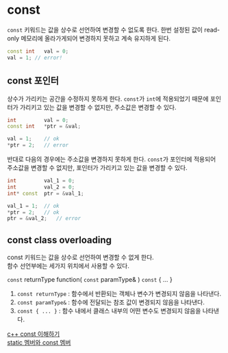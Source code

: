 # const

`const` 키워드는 값을 상수로 선언하여 변경할 수 없도록 한다. 한번 설정된 값이 read-only 메모리에 올라가게되어 변경하지 못하고 계속 유지하게 된다.

```cpp
const int	val = 0;
val = 1; // error!
```

## const 포인터

상수가 가리키는 공간을 수정하지 못하게 한다. `const`가 `int`에 적용되었기 때문에 포인터가 가리키고 있는 값을 변경할 수 없지만, 주소값은 변경할 수 있다.

```cpp
int			val = 0;
const int	*ptr = &val;

val = 1;	// ok
*ptr = 2;	// error
```

반대로 다음의 경우에는 주소값을 변경하지 못하게 한다. `const`가 포인터에 적용되어 주소값을 변경할 수 없지만, 포인터가 가리키고 있는 값을 변경할 수 있다.

```cpp
int			val_1 = 0;
int			val_2 = 0;
int* const	ptr = &val_1;

val_1 = 1;	// ok
*ptr = 2;	// ok
ptr = &val_2;	// error
``` 

## const class overloading

const 키워드는 값을 상수로 선언하여 변경할 수 없게 한다.  
함수 선언부에는 세가지 위치에서 사용할 수 있다.

`const` returnType function( `const` paramType& ) `const` { ... }

1. `const returnType` : 함수에서 반환되는 객체나 변수가 변경되지 않음을 나타낸다.
2. `const paramType&` : 함수에 전달되는 참조 값이 변경되지 않음을 나타낸다.
3. `const { ... }` : 함수 내에서 클래스 내부의 어떤 변수도 변경되지 않음을 나타낸다.


[c++ const 이해하기](https://dydtjr1128.github.io/cpp/2020/01/08/Cpp-const.html)  
[static 멤버와 const 멤버](http://www.parkjonghyuk.net/lecture/program2/chap06.pdf)
